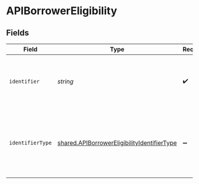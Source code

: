 # APIBorrowerEligibility


## Fields

| Field                                                                                                      | Type                                                                                                       | Required                                                                                                   | Description                                                                                                |
| ---------------------------------------------------------------------------------------------------------- | ---------------------------------------------------------------------------------------------------------- | ---------------------------------------------------------------------------------------------------------- | ---------------------------------------------------------------------------------------------------------- |
| `identifier`                                                                                               | *string*                                                                                                   | :heavy_check_mark:                                                                                         | Legal identifier of the business, such as its SIRET in France.                                             |
| `identifierType`                                                                                           | [shared.APIBorrowerEligibilityIdentifierType](../../models/shared/apiborrowereligibilityidentifiertype.md) | :heavy_minus_sign:                                                                                         | Type of legal business identifier of the business, such as the SIRET in France.                            |